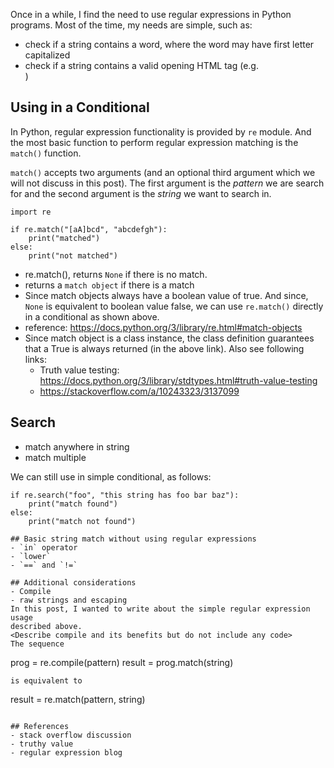 ---
---

Once in a while, I find the need to use regular expressions in Python
programs. Most of the time, my needs are simple, such as:
- check if a string contains a word, where the word may have first letter capitalized
- check if a string contains a valid opening HTML tag (e.g. <div name="someDiv">)

## Using in a Conditional

In Python, regular expression functionality is provided by `re` module. And the most
basic function to perform regular expression matching is the `match()` function.

`match()` accepts two arguments (and an optional third argument which we will not
discuss in this post). The first argument is the *pattern* we are search for and
the second argument is the *string* we want to search in.

```
import re

if re.match("[aA]bcd", "abcdefgh"):
    print("matched")
else:
    print("not matched")
```

- re.match(), returns `None` if there is no match.
- returns a `match object` if there is a match
- Since match objects always have a boolean value of true. And since, `None` is equivalent to boolean value false, we can use `re.match()` directly in a conditional as shown above.
- reference: https://docs.python.org/3/library/re.html#match-objects
- Since match object is a class instance, the class definition guarantees that a True is always returned (in the above link). Also see following links:
    - Truth value testing: https://docs.python.org/3/library/stdtypes.html#truth-value-testing
    - https://stackoverflow.com/a/10243323/3137099

## Search

- match anywhere in string
- match multiple

We can still use in simple conditional, as follows:
```
if re.search("foo", "this string has foo bar baz"):
    print("match found")
else:
    print("match not found")

## Basic string match without using regular expressions
- `in` operator
- `lower`
- `==` and `!=`

## Additional considerations
- Compile
- raw strings and escaping
In this post, I wanted to write about the simple regular expression usage
described above.
<Describe compile and its benefits but do not include any code>
The sequence

```
prog = re.compile(pattern)
result = prog.match(string)
```
is equivalent to
```
result = re.match(pattern, string)
```

## References
- stack overflow discussion
- truthy value
- regular expression blog
